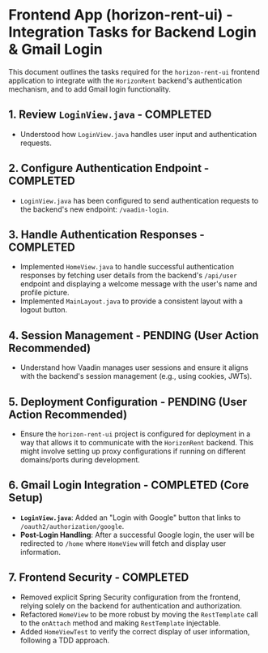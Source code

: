 # Frontend App (horizon-rent-ui) - Integration Tasks for Backend Login & Gmail Login

This document outlines the tasks required for the `horizon-rent-ui` frontend application to integrate with the `HorizonRent` backend's authentication mechanism, and to add Gmail login functionality.

## 1. Review `LoginView.java` - **COMPLETED**

*   Understood how `LoginView.java` handles user input and authentication requests.

## 2. Configure Authentication Endpoint - **COMPLETED**

*   `LoginView.java` has been configured to send authentication requests to the backend's new endpoint: `/vaadin-login`.

## 3. Handle Authentication Responses - **COMPLETED**

*   Implemented `HomeView.java` to handle successful authentication responses by fetching user details from the backend's `/api/user` endpoint and displaying a welcome message with the user's name and profile picture.
*   Implemented `MainLayout.java` to provide a consistent layout with a logout button.

## 4. Session Management - **PENDING (User Action Recommended)**

*   Understand how Vaadin manages user sessions and ensure it aligns with the backend's session management (e.g., using cookies, JWTs).

## 5. Deployment Configuration - **PENDING (User Action Recommended)**

*   Ensure the `horizon-rent-ui` project is configured for deployment in a way that allows it to communicate with the `HorizonRent` backend. This might involve setting up proxy configurations if running on different domains/ports during development.

## 6. Gmail Login Integration - **COMPLETED (Core Setup)**

*   **`LoginView.java`**: Added an "Login with Google" button that links to `/oauth2/authorization/google`.
*   **Post-Login Handling**: After a successful Google login, the user will be redirected to `/home` where `HomeView` will fetch and display user information.

## 7. Frontend Security - **COMPLETED**

*   Removed explicit Spring Security configuration from the frontend, relying solely on the backend for authentication and authorization.
*   Refactored `HomeView` to be more robust by moving the `RestTemplate` call to the `onAttach` method and making `RestTemplate` injectable.
*   Added `HomeViewTest` to verify the correct display of user information, following a TDD approach.
